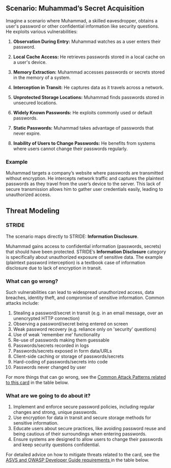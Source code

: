 ## Scenario: Muhammad’s Secret Acquisition

Imagine a scenario where Muhammad, a skilled eavesdropper, obtains a user's password or other confidential information like security questions. He exploits various vulnerabilities:

1. **Observation During Entry:** Muhammad watches as a user enters their password.

2. **Local Cache Access:** He retrieves passwords stored in a local cache on a user's device.

3. **Memory Extraction:** Muhammad accesses passwords or secrets stored in the memory of a system.

4. **Interception in Transit:** He captures data as it travels across a network.

5. **Unprotected Storage Locations:** Muhammad finds passwords stored in unsecured locations.

6. **Widely Known Passwords:** He exploits commonly used or default passwords.

7. **Static Passwords:** Muhammad takes advantage of passwords that never expire.

8. **Inability of Users to Change Passwords:** He benefits from systems where users cannot change their passwords regularly.

### Example

Muhammad targets a company’s website where passwords are transmitted without encryption. He intercepts network traffic and captures the plaintext passwords as they travel from the user’s device to the server. This lack of secure transmission allows him to gather user credentials easily, leading to unauthorized access.

## Threat Modeling

### STRIDE

The scenario maps directly to STRIDE: **Information Disclosure**.

Muhammad gains access to confidential information (passwords, secrets) that should have been protected.
STRIDE’s **Information Disclosure** category is specifically about unauthorized exposure of sensitive data.
The example (plaintext password interception) is a textbook case of information disclosure due to lack of encryption in transit.

### What can go wrong?

Such vulnerabilities can lead to widespread unauthorized access, data breaches, identity theft, and compromise of sensitive information.
Common attacks include:

1. Stealing a password/secret in transit (e.g. in an email message, over an unencrypted HTTP connection)
2. Observing a password/secret being entered on screen
3. Weak password recovery (e.g. reliance only on 'security' questions)
4. Use of weak 'remember me' functionality
5. Re-use of passwords making them guessable
6. Passwords/secrets recorded in logs
7. Passwords/secrets exposed in form data/URLs
8. Client-side caching or storage of passwords/secrets
9. Hard-coding of passwords/secrets into code
10. Passwords never changed by user

For more things that can go wrong, see the [Common Attack Patterns related to this card](#mapping 'Common Attack Patterns related to this card [internal]') in the table below.

### What are we going to do about it?

1. Implement and enforce secure password policies, including regular changes and strong, unique passwords.
2. Use encryption for data in transit and secure storage methods for sensitive information.
3. Educate users about secure practices, like avoiding password reuse and being cautious of their surroundings when entering passwords.
4. Ensure systems are designed to allow users to change their passwords and keep security questions confidential.

For detailed advice on how to mitigate threats related to the card, see the [ASVS and OWASP Developer Guide requirements ](#mapping 'ASVS and OWASP Developer Guide requirements [internal]') in the table below.

